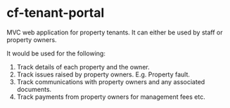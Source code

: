 # cf-tenant-portal

MVC web application for property tenants. It can either be used by staff or property owners.

It would be used for the following:
1) Track details of each property and the owner.
2) Track issues raised by property owners. E.g. Property fault.
3) Track communications with property owners and any associated documents.
4) Track payments from property owners for management fees etc.